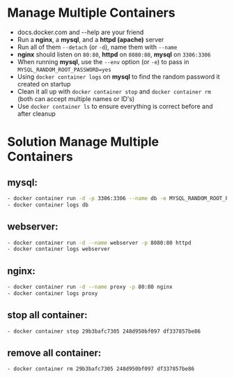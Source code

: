 # Manage Multiple Containers

- docs.docker.com and --help are your friend
- Run a **nginx**, a **mysql**, and a **httpd (apache)** server
- Run all of them `--detach` (or `-d`), name them with `--name`
- **nginx** should listen on `80:80`, **httpd** on `8080:80`, **mysql** on `3306:3306`
- When running **mysql**, use the `--env` option (or `-e`) to pass in `MYSQL_RANDOM_ROOT_PASSWORD=yes`
- Using `docker container logs` on **mysql** to find the random password it created on startup
- Clean it all up with `docker container stop` and `docker container rm` (both can accept multiple names or ID's)
- Use `docker container ls` to ensure everything is correct before and after cleanup

# Solution Manage Multiple Containers
## mysql:
```bash
- docker container run -d -p 3306:3306 --name db -e MYSQL_RANDOM_ROOT_PASSWORD=yes mysql
- docker container logs db
```


## webserver:
```bash
- docker container run -d --name webserver -p 8080:80 httpd
- docker container logs webserver
```


## nginx:
```bash
- docker container run -d --name proxy -p 80:80 nginx
- docker container logs proxy
```



## stop all container:
```bash
- docker container stop 29b3bafc7305 248d950bf097 df337857be86
```

## remove all container:
```bash
- docker container rm 29b3bafc7305 248d950bf097 df337857be86
```
